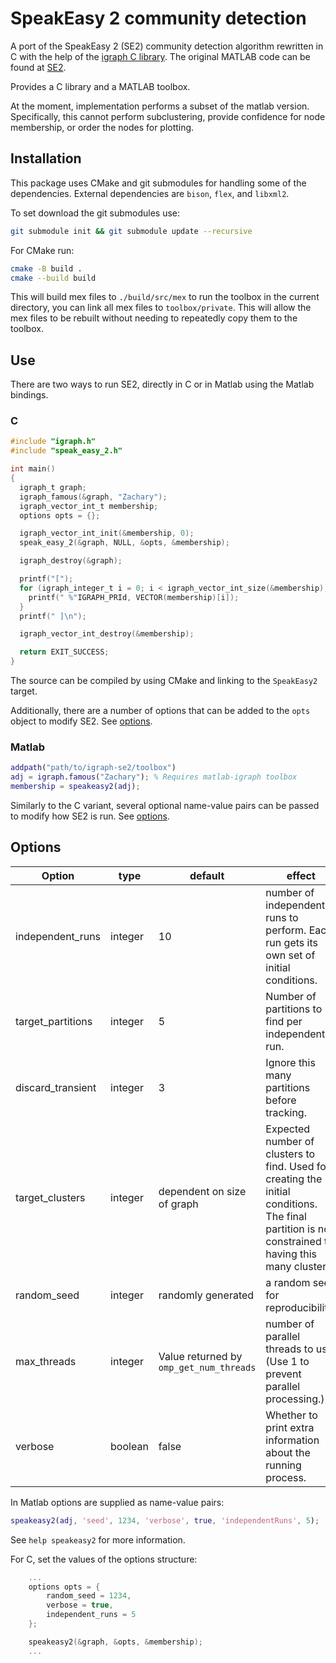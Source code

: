 # SpeakEasy 2 community detection

A port of the SpeakEasy 2 (SE2) community detection algorithm rewritten in C with the help of the [igraph C library](https://igraph.org/).
The original MATLAB code can be found at  [SE2](https://github.com/cogdishion/SE2).

Provides a C library and a MATLAB toolbox.

At the moment, implementation performs a subset of the matlab version. Specifically, this cannot perform subclustering, provide confidence for node membership, or order the nodes for plotting.

## Installation
This package uses CMake and git submodules for handling some of the dependencies. External dependencies are `bison`, `flex`, and `libxml2`.

To set download the git submodules use:

```bash
git submodule init && git submodule update --recursive
```

For CMake run:
```bash
cmake -B build .
cmake --build build
```
This will build mex files to `./build/src/mex` to run the toolbox in the current directory, you can link all mex files to `toolbox/private`. This will allow the mex files to be rebuilt without needing to repeatedly copy them to the toolbox.

## Use
There are two ways to run SE2, directly in C or in Matlab using the Matlab bindings.

### C
```C
#include "igraph.h"
#include "speak_easy_2.h"

int main()
{
  igraph_t graph;
  igraph_famous(&graph, "Zachary");
  igraph_vector_int_t membership;
  options opts = {};

  igraph_vector_int_init(&membership, 0);
  speak_easy_2(&graph, NULL, &opts, &membership);

  igraph_destroy(&graph);

  printf("[");
  for (igraph_integer_t i = 0; i < igraph_vector_int_size(&membership); i++) {
    printf(" %"IGRAPH_PRId, VECTOR(membership)[i]);
  }
  printf(" ]\n");

  igraph_vector_int_destroy(&membership);

  return EXIT_SUCCESS;
}
```

The source can be compiled by using CMake and linking to the `SpeakEasy2` target.

Additionally, there are a number of options that can be added to the `opts` object to modify SE2. See [options](#Options).

### Matlab
```matlab
addpath("path/to/igraph-se2/toolbox")
adj = igraph.famous("Zachary"); % Requires matlab-igraph toolbox
membership = speakeasy2(adj);
```

Similarly to the C variant, several optional name-value pairs can be passed to modify how SE2 is run. See [options](#Options).


## Options

| Option | type | default | effect |
|--------|------|---------|--------|
| independent_runs | integer | 10 | number of independent runs to perform. Each run gets its own set of initial conditions. |
| target_partitions | integer | 5 | Number of partitions to find per independent run. |
| discard_transient | integer | 3 | Ignore this many partitions before tracking. |
| target_clusters | integer | dependent on size of graph | Expected number of clusters to find. Used for creating the initial conditions. The final partition is not constrained to having this many clusters. |
| random_seed | integer | randomly generated | a random seed for reproducibility. |
| max_threads | integer | Value returned by `omp_get_num_threads` | number of parallel threads to use. (Use 1 to prevent parallel processing.)|
| verbose | boolean | false | Whether to print extra information about the running process. |

In Matlab options are supplied as name-value pairs:

```matlab
speakeasy2(adj, 'seed', 1234, 'verbose', true, 'independentRuns', 5);
```

See `help speakeasy2` for more information.

For C, set the values of the options structure:

```C
	...
	options opts = {
		random_seed = 1234,
		verbose = true,
		independent_runs = 5
	};

	speakeasy2(&graph, &opts, &membership);
	...
```
